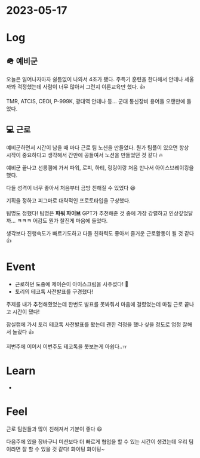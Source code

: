 # 2023-05-17

# Log

## 🪖 예비군

오늘은 일어나자마자 쉴틈없이 나와서 4조가 됐다. 주특기 훈련을 한다해서 안테나 세울까봐 걱정했는데 사람이 너무 많아서 그런지 이론교육만 했다. 👍

TMR, ATCIS, CEOI, P-999K, 광대역 안테나 등... 군대 통신장비 용어들 오랜만에 들었다.

## 💻 근로

예비군하면서 시간이 남을 때 마다 근로 팀 노션을 만들었다. 뭔가 팀플이 있으면 항상 시작이 중요하다고 생각해서 간만에 공들여서 노션을 만들었던 것 같다 🔥

예비군 끝나고 선릉캠에 가서 파워, 로피, 하티, 링링이랑 처음 만나서 아이스브레이킹을 했다.

다들 성격이 너무 좋아서 처음부터 금방 친해질 수 있었다 😆

기획을 정하고 피그마로 대략적인 프로토타입을 구상했다.

팀명도 정했다! 팀명은 **파워 파이브** GPT가 추천해준 것 중에 가장 강렬하고 인상깊었달까... ㅋㅋㅋ 어감도 뭔가 찰진게 마음에 들었다.

생각보다 진행속도가 빠르기도하고 다들 친화력도 좋아서 즐거운 근로활동이 될 것 같다 👍

# Event

- 근로하던 도중에 제이슨이 아이스크림을 사주셨다! 🍦
- 토리의 테코톡 사전발표를 구경했다!

주제를 내가 추천해줬었는데 한번도 발표를 못봐줘서 마음에 걸렸었는데 마침 근로 끝나고 시간이 됐다!

잠실캠에 가서 토리 테코톡 사전발표를 봤는데 괜한 걱정을 했나 싶을 정도로 엄청 잘해서 놀랐다 👍

저번주에 이어서 이번주도 테코톡을 못보는게 아쉽다..ㅠ

# Learn

- 

# Feel

근로 팀원들과 많이 친해져서 기분이 좋다 😆

다음주에 있을 장바구니 미션보다 더 빠르게 협업을 할 수 있는 시간이 생겼는데 우리 팀이라면 잘 할 수 있을 것 같다! 화이팅 화이팅~
